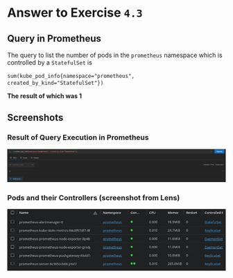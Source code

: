 # Answer to Exercise `4.3`

## Query in Prometheus

The query to list the number of pods in the `prometheus` namespace which is controlled by a `StatefulSet` is

```text
sum(kube_pod_info{namespace="prometheus", created_by_kind="StatefulSet"})
```

**The result of which was 1**

## Screenshots

### Result of Query Execution in Prometheus

![Prometheus Screenshot](./images/prometheus.png)

### Pods and their Controllers (screenshot from Lens)

![Lens Screenshot](./images/lens.png)
